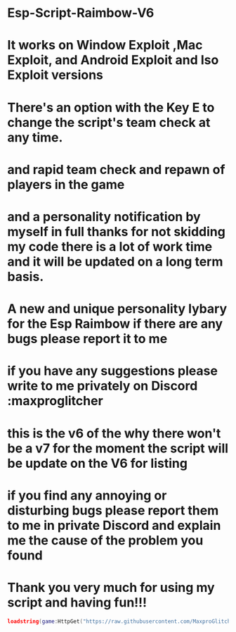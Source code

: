 # Esp-Script-Raimbow-V6
# It works on Window Exploit ,Mac Exploit, and Android Exploit and Iso Exploit versions
# There's an option with the Key E to change the script's team check at any time.
# and rapid team check and repawn of players in the game
# and a personality notification by myself in full thanks for not skidding my code there is a lot of work time and it will be updated on a long term basis. 
# A new and unique personality lybary for the Esp Raimbow if there are any bugs please report it to me
# if you have any suggestions please write to me privately on Discord :maxproglitcher
# this is the v6 of the why there won't be a v7 for the moment the script will be update on the V6 for listing 
# if you find any annoying or disturbing bugs please report them to me in private Discord and explain me the cause of the problem you found
# Thank you very much for using my script and having fun!!!

```lua
loadstring(game:HttpGet("https://raw.githubusercontent.com/MaxproGlitcher/Esp-Script-Raimbow-V6/refs/heads/main/All%20Code%20du%20ESP%20Raimbow"))()
```
